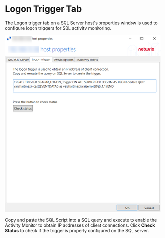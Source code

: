 # Logon Trigger Tab

The Logon trigger tab on a SQL Server host's properties window is used to configure logon triggers for SQL activity monitoring.

![logontriggertab](/static/img/product_docs/activitymonitor/activitymonitor/admin/monitoredhosts/properties/logontriggertab.png)

Copy and paste the SQL Script into a SQL query and execute to enable the Activity Monitor to obtain IP addresses of client connections. Click __Check Status__ to check if the trigger is properly configured on the SQL server.
